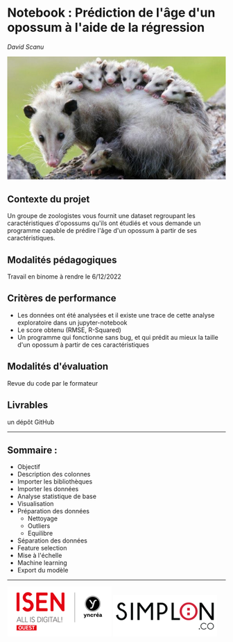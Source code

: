 # Notebook : Prédiction de l'âge d'un opossum à l'aide de la régression

*David Scanu*

<picture>
  <img alt="Opossum" src="./img/opossum.jpeg">
</picture>
<br>

## Contexte du projet

Un groupe de zoologistes vous fournit une dataset regroupant les caractéristiques d'opossums qu'ils ont étudiés et vous demande un programme capable de prédire l'âge d'un opossum à partir de ses caractéristiques.

## Modalités pédagogiques

Travail en binome à rendre le 6/12/2022

## Critères de performance

- Les données ont été analysées et il existe une trace de cette analyse exploratoire dans un jupyter-notebook
- Le score obtenu (RMSE, R-Squared)
- Un programme qui fonctionne sans bug, et qui prédit au mieux la taille d'un opossum à partir de ces caractéristiques

## Modalités d'évaluation
Revue du code par le formateur

## Livrables
un dépôt GitHub

---

## Sommaire : 
- Objectif
- Description des colonnes
- Importer les bibliothèques
- Importer les données
- Analyse statistique de base
- Visualisation
- Préparation des données
  - Nettoyage
  - Outliers
  - Equilibre
- Séparation des données
- Feature selection
- Mise à l'échelle
- Machine learning
- Export du modèle

---

<picture>
  <img alt="Logo ISEN" src="./img/logo-isen-small.png">
</picture>

<picture>
  <img alt="Logo SIMPLON" src="./img/logo-simplon-small.png">
</picture>